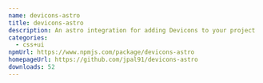 ```yaml
---
name: devicons-astro
title: devicons-astro
description: An astro integration for adding Devicons to your project
categories:
  - css+ui
npmUrl: https://www.npmjs.com/package/devicons-astro
homepageUrl: https://github.com/jpal91/devicons-astro
downloads: 52
---
```

